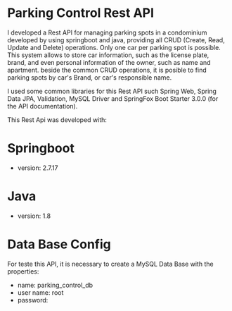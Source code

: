 # Parking Control Rest API

I developed a Rest API for managing parking spots in a condominium developed by using springboot and java, providing all CRUD (Create, Read, Update and Delete) operations.
Only one car per parking spot is possible.
This system allows to store car information, such as the license plate, brand, and even personal information of the owner, such as name and apartment.
beside the common CRUD operations, it is posible to find parking spots by car's Brand, or car's responsible name.
 
I used some common libraries for this Rest API such Spring Web, Spring Data JPA, Validation, MySQL Driver and
SpringFox Boot Starter 3.0.0 (for the API documentation).


This Rest Api was developed with:

# Springboot
- version: 2.7.17

# Java
- version: 1.8

# Data Base Config 
For teste this API, it is necessary to create a MySQL Data Base with the properties: 
- name: parking_control_db
- user name: root
- password: 
